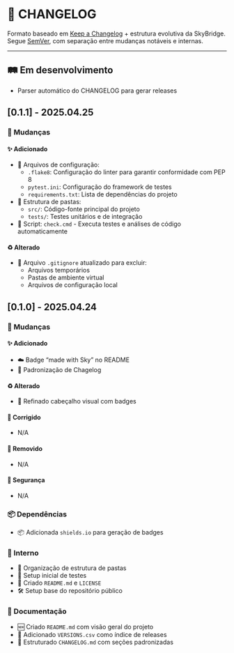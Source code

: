 # 📓 CHANGELOG

Formato baseado em [Keep a Changelog](https://keepachangelog.com/pt-BR/1.0.0/) + estrutura evolutiva da SkyBridge.  
Segue [SemVer](https://semver.org/lang/pt-BR/), com separação entre mudanças notáveis e internas.

---


## 🛤️ Em desenvolvimento
- Parser automático do CHANGELOG para gerar releases


## [0.1.1] - 2025.04.25

### 🔁 Mudanças

#### ✨ Adicionado
- 📝 Arquivos de configuração: 
  - `.flake8`: Configuração do linter para garantir conformidade com PEP 8
  - `pytest.ini`: Configuração do framework de testes
  - `requirements.txt`: Lista de dependências do projeto
- 📂 Estrutura de pastas:
  - `src/`: Código-fonte principal do projeto
  - `tests/`: Testes unitários e de integração
- 📜 Script: `check.cmd` - Executa testes e análises de código automaticamente

#### ♻️ Alterado
- 📌 Arquivo `.gitignore` atualizado para excluir:
  - Arquivos temporários
  - Pastas de ambiente virtual
  - Arquivos de configuração local


## [0.1.0] - 2025.04.24

### 🔁 Mudanças

#### ✨ Adicionado
- ☁️ Badge “made with Sky” no README
- 🌉 Padronização de Chagelog

#### ♻️ Alterado
- 🎨 Refinado cabeçalho visual com badges

#### 🧪 Corrigido
- N/A

#### 🧪 Removido
- N/A

#### 🧪 Segurança
- N/A

### 📦 Dependências
- 📦 Adicionada `shields.io` para geração de badges

### 📄 Interno
- 🧹 Organização de estrutura de pastas
- 🧪 Setup inicial de testes
- 🔧 Criado `README.md` e `LICENSE`
- 🛠️ Setup base do repositório público

### 📖 Documentação
- 🆕 Criado `README.md` com visão geral do projeto
- 🧭 Adicionado `VERSIONS.csv` como índice de releases
- 📓 Estruturado `CHANGELOG.md` com seções padronizadas
